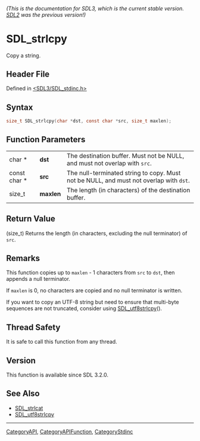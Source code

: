 ###### (This is the documentation for SDL3, which is the current stable version. [SDL2](https://wiki.libsdl.org/SDL2/) was the previous version!)
# SDL_strlcpy

Copy a string.

## Header File

Defined in [<SDL3/SDL_stdinc.h>](https://github.com/libsdl-org/SDL/blob/main/include/SDL3/SDL_stdinc.h)

## Syntax

```c
size_t SDL_strlcpy(char *dst, const char *src, size_t maxlen);
```

## Function Parameters

|              |            |                                                                                        |
| ------------ | ---------- | -------------------------------------------------------------------------------------- |
| char *       | **dst**    | The destination buffer. Must not be NULL, and must not overlap with `src`.             |
| const char * | **src**    | The null-terminated string to copy. Must not be NULL, and must not overlap with `dst`. |
| size_t       | **maxlen** | The length (in characters) of the destination buffer.                                  |

## Return Value

(size_t) Returns the length (in characters, excluding the null terminator)
of `src`.

## Remarks

This function copies up to `maxlen` - 1 characters from `src` to `dst`,
then appends a null terminator.

If `maxlen` is 0, no characters are copied and no null terminator is
written.

If you want to copy an UTF-8 string but need to ensure that multi-byte
sequences are not truncated, consider using
[SDL_utf8strlcpy](SDL_utf8strlcpy)().

## Thread Safety

It is safe to call this function from any thread.

## Version

This function is available since SDL 3.2.0.

## See Also

- [SDL_strlcat](SDL_strlcat)
- [SDL_utf8strlcpy](SDL_utf8strlcpy)

----
[CategoryAPI](CategoryAPI), [CategoryAPIFunction](CategoryAPIFunction), [CategoryStdinc](CategoryStdinc)

